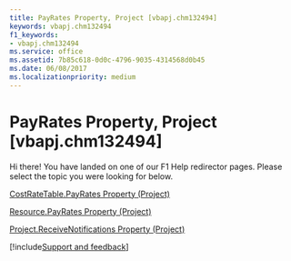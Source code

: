 ```yaml
---
title: PayRates Property, Project [vbapj.chm132494]
keywords: vbapj.chm132494
f1_keywords:
- vbapj.chm132494
ms.service: office
ms.assetid: 7b85c618-0d0c-4796-9035-4314568d0b45
ms.date: 06/08/2017
ms.localizationpriority: medium
---
```



# PayRates Property, Project [vbapj.chm132494]

Hi there! You have landed on one of our F1 Help redirector pages. Please select the topic you were looking for below.

[CostRateTable.PayRates Property (Project)](https://msdn.microsoft.com/library/260d9e77-9fce-5169-687f-027995c73273%28Office.15%29.aspx)

[Resource.PayRates Property (Project)](https://msdn.microsoft.com/library/bd01dd18-bbf4-52d5-bc37-d525603fcb8e%28Office.15%29.aspx)

[Project.ReceiveNotifications Property (Project)](https://msdn.microsoft.com/library/16ac7115-ff63-7d49-eeb0-ef416a087959%28Office.15%29.aspx)

[!include[Support and feedback](~/includes/feedback-boilerplate.md)]
